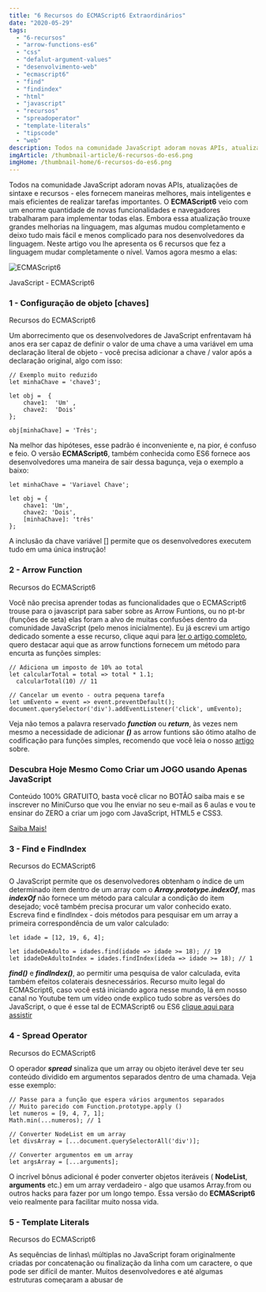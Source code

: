 ```yaml
---
title: "6 Recursos do ECMAScript6 Extraordinários"
date: "2020-05-29"
tags: 
  - "6-recursos"
  - "arrow-functions-es6"
  - "css"
  - "defalut-argument-values"
  - "desenvolvimento-web"
  - "ecmascript6"
  - "find"
  - "findindex"
  - "html"
  - "javascript"
  - "recursos"
  - "spreadoperator"
  - "template-literals"
  - "tipscode"
  - "web"
description: Todos na comunidade JavaScript adoram novas APIs, atualizações de sintaxe e recursos - eles fornecem maneiras melhores, mais inteligentes e mais eficientes de realizar tarefas importantes. O ECMAScript6 veio com um enorme quantidade de novas funcionalidades e navegadores trabalharam para implementar todas elas. Embora essa atualização trouxe grandes melhorias na linguagem, mas algumas mudou completamento e deixo tudo mais fácil e menos complicado para nos desenvolvedores da linguagem. Neste artigo vou lhe apresenta os 6 recursos que fez a linguagem mudar completamente o nível. Vamos agora mesmo a elas.
imgArticle: /thumbnail-article/6-recursos-do-es6.png
imgHome: /thumbnail-home/6-recursos-do-es6.png
---
```


Todos na comunidade JavaScript adoram novas APIs, atualizações de sintaxe e recursos - eles fornecem maneiras melhores, mais inteligentes e mais eficientes de realizar tarefas importantes. O **ECMAScript6** veio com um enorme quantidade de novas funcionalidades e navegadores trabalharam para implementar todas elas. Embora essa atualização trouxe grandes melhorias na linguagem, mas algumas mudou completamento e deixo tudo mais fácil e menos complicado para nos desenvolvedores da linguagem. Neste artigo vou lhe apresenta os 6 recursos que fez a linguagem mudar completamente o nível. Vamos agora mesmo a elas:

![ECMAScript6](/uploads/2020/01/js.png)

JavaScript - ECMAScript6

### 1 - Configuração de objeto \[chaves\]

Recursos do ECMAScript6

Um aborrecimento que os desenvolvedores de JavaScript enfrentavam há anos era ser capaz de definir o valor de uma chave a uma variável em uma declaração literal de objeto - você precisa adicionar a chave / valor após a declaração original, algo com isso:

```
// Exemplo muito reduzido 
let minhaChave = 'chave3'; 

let obj =  { 
    chave1:  'Um' , 
    chave2:  'Dois' 
}; 

obj[minhaChave] = 'Três';
```

Na melhor das hipóteses, esse padrão é inconveniente e, na pior, é confuso e feio. O versão **ECMAScript6**, também conhecida como ES6 fornece aos desenvolvedores uma maneira de sair dessa bagunça, veja o exemplo a baixo:

```
let minhaChave = 'Variavel Chave';

let obj = {
    chave1: 'Um',
    chave2: 'Dois',
    [minhaChave]: 'três' 
};
```

A inclusão da chave variável \[\] permite que os desenvolvedores executem tudo em uma única instrução!

### 2 - Arrow Function

Recursos do ECMAScript6

Você não precisa aprender todas as funcionalidades que o ECMAScript6 trouse para o javascript para saber sobre as Arrow Funtions, ou no pt-br (funções de seta) elas foram a alvo de muitas confusões dentro da comunidade JavaScript (pelo menos inicialmente). Eu já escrevi um artigo dedicado somente a esse recurso, clique aqui para [ler o artigo completo](/arrow-functions-sintaxe-facil-em-javascript/), quero destacar aqui que as arrow functions fornecem um método para encurta as funções simples:

```
// Adiciona um imposto de 10% ao total
let calcularTotal = total => total * 1.1;
  calcularTotal(10) // 11

// Cancelar um evento - outra pequena tarefa
let umEvento = event => event.preventDefault();
document.querySelector('div').addEventListener('click', umEvento);
```

Veja não temos a palavra reservado **_function_** ou **_return_**, às vezes nem mesmo a necessidade de adicionar **_()_** as arrow funtions são ótimo atalho de codificação para funções simples, recomendo que você leia o nosso [artigo](/arrow-functions-sintaxe-facil-em-javascript/) sobre.

### Descubra Hoje Mesmo Como Criar um JOGO usando Apenas JavaScript

Conteúdo 100% GRATUITO, basta você clicar no BOTÃO saiba mais e se inscrever no MiniCurso que vou lhe enviar no seu e-mail as 6 aulas e vou te ensinar do ZERO a criar um jogo com JavaScript, HTML5 e CSS3.

[Saiba Mais!](/mini-curso-gratuito)

### 3 - Find e FindIndex

Recursos do ECMAScript6

O JavaScript permite que os desenvolvedores obtenham o índice de um determinado item dentro de um array com o **_Array.prototype.indexOf_**, mas **_indexOf_** não fornece um método para calcular a condição do item desejado; você também precisa procurar um valor conhecido exato. Escreva find e findIndex - dois métodos para pesquisar em um array a primeira correspondência de um valor calculado:

```
let idade = [12, 19, 6, 4];

let idadeDeAdulto = idades.find(idade => idade >= 18); // 19
let idadeDeAdultoIndex = idades.findIndex(ideda => idade >= 18); // 1
```

**_find()_** e **_findIndex()_**, ao permitir uma pesquisa de valor calculada, evita também efeitos colaterais desnecessários. Recurso muito legal do ECMAScript6, caso você está iniciando agora nesse mundo, lá em nosso canal no Youtube tem um vídeo onde explico tudo sobre as versões do JavaScript, o que é esse tal de ECMAScript6 ou ES6 [clique aqui para assistir](https://youtu.be/PlFlKxZbVqs)

### 4 - Spread Operator

Recursos do ECMAScript6

O operador **_spread_** sinaliza que um array ou objeto iterável deve ter seu conteúdo dividido em argumentos separados dentro de uma chamada. Veja esse exemplo:

```
// Passe para a função que espera vários argumentos separados
// Muito parecido com Function.prototype.apply ()
let numeros = [9, 4, 7, 1];
Math.min(...numeros); // 1

// Converter NodeList em um array
let divsArray = [...document.querySelectorAll('div')];

// Converter argumentos em um array
let argsArray = [...arguments];
```

O incrível bônus adicional é poder converter objetos iteráveis ​​( **NodeList**, **arguments** etc.) em um array verdadeiro - algo que usamos Array.from ou outros hacks para fazer por um longo tempo. Essa versão do **ECMAScript6** veio realmente para facilitar muito nossa vida.

### 5 - Template Literals

Recursos do ECMAScript6

As sequências de linhas\\ múltiplas no JavaScript foram originalmente criadas por concatenação ou finalização da linha com um caractere, o que pode ser difícil de manter. Muitos desenvolvedores e até algumas estruturas começaram a abusar de <script> tags para encapsular modelos de múltiplas linhas, outros criaram os elementos com o DOM e usaram  
**_outerHTML_** para obter o elemento HTML como uma string.

O **_ECMAScript6_** nos fornece literais de modelo, nos quais você pode criar facilmente cadeias multilinhas usando caracteres de reticulação:

```
// Cadeia de linhas múltiplas
let minhaString = `Opa nova 
    linha aqui`; // No error!

// Interpolação básica
let objeto = { x: 1, y: 2 };
console.log(`seu total é: ${objeto.x + objeto.y}`); // Seu total é: 3
```

É claro que os literais de modelo permitem que você crie mais do que sequências multilinhas, como interpolação simples a avançada, mas apenas a capacidade de criar sequências multilinhas elegantemente me deixou super feliz e tenho certeza que a comunidade JavaScript adorou também.

### 6 - Default Argument Values

Recursos do ECMAScript6

### Descubra Hoje Mesmo Como Criar um JOGO usando Apenas JavaScript

Conteúdo 100% GRATUITO, basta você clicar no BOTÃO saiba mais e se inscrever no MiniCurso que vou lhe enviar no seu e-mail as 6 aulas e vou te ensinar do ZERO a criar um jogo com JavaScript, HTML5 e CSS3.

[Saiba Mais!](/mini-curso-gratuito)

O fornecimento de valores de argumento padrão nas assinaturas de funções é uma capacidade fornecida por muitas linguagens do servidor, como python e PHP, e agora temos essa capacidade no JavaScript:

```
// Uso básico
function cumprimentar(nome = 'Alisson Suassuna') {
  console.log(`E aí ${nome}!`); 
}
cumprimentar(); // E aí Alisson Suassuna

// Você também pode ter uma função!
function cumprimentar(nome = 'Alisson Suassuna', callback = function(){}) {
  console.log(`E aí ${nome}!`);

callback();

}
// Defina apenas um padrão para um parâmetro
function cumprimentar(nome, callback = function(){}) {}
```

Outras linguagens podem emitir um aviso se argumentos sem um valor padrão não forem fornecidos, mas o JavaScript continuará definindo esses valores como **undefined**.

Os seis recursos que listei aqui são apenas uma gota do que o **ECMAScript6** fornece aos desenvolvedores, mas esses recursos você vai usar com muita freqüência. São essas pequenas adições que, muitas vezes, não chamam a atenção, mas se tornam essenciais para a nossa codificação.

### Conclusão

Recursos do ECMAScript6

Espero que vocês gostem desses 6 recursos do ECMAScript6, caso eu tenha deixado alguma funcionalidade fora! Deixe aqui nos comentários, vou deixa aqui em baixo alguns conteúdos extras da uma olhadinha..

#### Conteúdos Recomendados

- [Programador FullStack](/programador-fullstack-8-semanas);
- [React Hooks guia completo](/react-hooks-guia-completo-passo-a-passo/);
- [Expressões Regulares Guia completo](/expressoes-regulares-guia-completo-iniciante/);
- [15 Componentes React incríveis](/15-componentes-incriveis-do-react/)

[![](/uploads/2020/03/Banner-de-promoção-programador-full-stack-1024x1024.jpeg)](/programador-fullstack-8-semanas)

<iframe width="560" height="315" src="https://www.youtube.com/embed/rNaK6oCrXWM" frameborder="0" allow="accelerometer; autoplay; encrypted-media; gyroscope; picture-in-picture" allowfullscreen></iframe>
